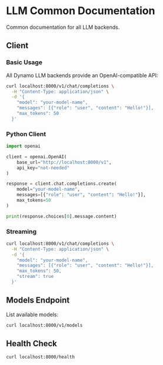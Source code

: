 # LLM Common Documentation

Common documentation for all LLM backends.

## Client

### Basic Usage

All Dynamo LLM backends provide an OpenAI-compatible API:

```bash
curl localhost:8000/v1/chat/completions \
  -H "Content-Type: application/json" \
  -d '{
    "model": "your-model-name",
    "messages": [{"role": "user", "content": "Hello!"}],
    "max_tokens": 50
  }'
```

### Python Client

```python
import openai

client = openai.OpenAI(
    base_url="http://localhost:8000/v1",
    api_key="not-needed"
)

response = client.chat.completions.create(
    model="your-model-name",
    messages=[{"role": "user", "content": "Hello!"}],
    max_tokens=50
)

print(response.choices[0].message.content)
```

### Streaming

```bash
curl localhost:8000/v1/chat/completions \
  -H "Content-Type: application/json" \
  -d '{
    "model": "your-model-name",
    "messages": [{"role": "user", "content": "Hello!"}],
    "max_tokens": 50,
    "stream": true
  }'
```

## Models Endpoint

List available models:

```bash
curl localhost:8000/v1/models
```

## Health Check

```bash
curl localhost:8000/health
```